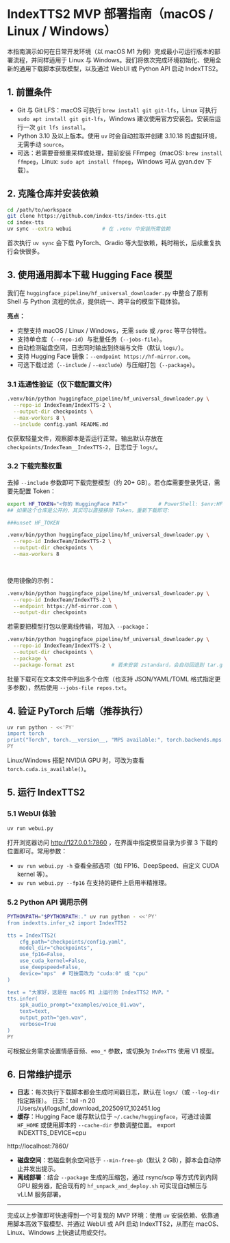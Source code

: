 # IndexTTS2 MVP 部署指南（macOS / Linux / Windows）

本指南演示如何在日常开发环境（以 macOS M1 为例）完成最小可运行版本的部署流程，并同样适用于 Linux 与 Windows。我们将依次完成环境初始化、使用全新的通用下载脚本获取模型，以及通过 WebUI 或 Python API 启动 IndexTTS2。

## 1. 前置条件

- Git 与 Git LFS：macOS 可执行 `brew install git git-lfs`，Linux 可执行 `sudo apt install git git-lfs`，Windows 建议使用官方安装包。安装后运行一次 `git lfs install`。
- Python 3.10 及以上版本。使用 `uv` 时会自动拉取并创建 3.10.18 的虚拟环境，无需手动 `source`。
- 可选：若需要音频重采样或处理，提前安装 FFmpeg（macOS: `brew install ffmpeg`，Linux: `sudo apt install ffmpeg`，Windows 可从 gyan.dev 下载）。

## 2. 克隆仓库并安装依赖

```bash
cd /path/to/workspace
git clone https://github.com/index-tts/index-tts.git
cd index-tts
uv sync --extra webui          # 在 .venv 中安装所需依赖
```

首次执行 `uv sync` 会下载 PyTorch、Gradio 等大型依赖，耗时稍长，后续重复执行会快很多。

## 3. 使用通用脚本下载 Hugging Face 模型

我们在 `huggingface_pipeline/hf_universal_downloader.py` 中整合了原有 Shell 与 Python 流程的优点，提供统一、跨平台的模型下载体验。

**亮点：**
- 完整支持 macOS / Linux / Windows，无需 `sudo` 或 `/proc` 等平台特性。
- 支持单仓库（`--repo-id`）与批量任务（`--jobs-file`）。
- 自动检测磁盘空间，日志同时输出到终端与文件（默认 `logs/`）。
- 支持 Hugging Face 镜像：`--endpoint https://hf-mirror.com`。
- 可选下载过滤（`--include` / `--exclude`）与压缩打包（`--package`）。

### 3.1 连通性验证（仅下载配置文件）

```bash
.venv/bin/python huggingface_pipeline/hf_universal_downloader.py \
  --repo-id IndexTeam/IndexTTS-2 \
  --output-dir checkpoints \
  --max-workers 8 \
  --include config.yaml README.md
```

仅获取轻量文件，观察脚本是否运行正常。输出默认存放在 `checkpoints/IndexTeam__IndexTTS-2`，日志位于 `logs/`。

### 3.2 下载完整权重

去掉 `--include` 参数即可下载完整模型（约 20+ GB）。若仓库需要登录凭证，需要先配置 Token：

```bash
export HF_TOKEN="<你的 HuggingFace PAT>"          # PowerShell: $env:HF_TOKEN="..."
## 如果这个仓库是公开的，其实可以直接移除 Token，重新下载即可:

###unset HF_TOKEN

.venv/bin/python huggingface_pipeline/hf_universal_downloader.py \
  --repo-id IndexTeam/IndexTTS-2 \
  --output-dir checkpoints \
  --max-workers 8

  
```

使用镜像的示例：

```bash
.venv/bin/python huggingface_pipeline/hf_universal_downloader.py \
  --repo-id IndexTeam/IndexTTS-2 \
  --endpoint https://hf-mirror.com \
  --output-dir checkpoints
```

若需要把模型打包以便离线传输，可加入 `--package`：

```bash
.venv/bin/python huggingface_pipeline/hf_universal_downloader.py \
  --repo-id IndexTeam/IndexTTS-2 \
  --output-dir checkpoints \
  --package \
  --package-format zst            # 若未安装 zstandard，会自动回退到 tar.gz
```

批量下载可在文本文件中列出多个仓库（也支持 JSON/YAML/TOML 格式指定更多参数），然后使用 `--jobs-file repos.txt`。

## 4. 验证 PyTorch 后端（推荐执行）

```bash
uv run python - <<'PY'
import torch
print("Torch", torch.__version__, "MPS available:", torch.backends.mps.is_available())
PY
```

Linux/Windows 搭配 NVIDIA GPU 时，可改为查看 `torch.cuda.is_available()`。

## 5. 运行 IndexTTS2

### 5.1 WebUI 体验

```bash
uv run webui.py
```

打开浏览器访问 http://127.0.0.1:7860 ，在界面中指定模型目录为步骤 3 下载的位置即可。常用参数：
- `uv run webui.py -h` 查看全部选项（如 FP16、DeepSpeed、自定义 CUDA kernel 等）。
- `uv run webui.py --fp16` 在支持的硬件上启用半精推理。

### 5.2 Python API 调用示例

```bash
PYTHONPATH="$PYTHONPATH:." uv run python - <<'PY'
from indextts.infer_v2 import IndexTTS2

tts = IndexTTS2(
    cfg_path="checkpoints/config.yaml",
    model_dir="checkpoints",
    use_fp16=False,
    use_cuda_kernel=False,
    use_deepspeed=False,
    device="mps"  # 可按需改为 "cuda:0" 或 "cpu"
)

text = "大家好，这是在 macOS M1 上运行的 IndexTTS2 MVP。"
tts.infer(
    spk_audio_prompt="examples/voice_01.wav",
    text=text,
    output_path="gen.wav",
    verbose=True
)
PY
```

可根据业务需求设置情感音频、`emo_*` 参数，或切换为 `IndexTTS` 使用 V1 模型。

## 6. 日常维护提示

- **日志**：每次执行下载脚本都会生成时间戳日志，默认在 `logs/`（或 `--log-dir` 指定路径）。
日志：tail -n 20 /Users/xyl/logs/hf_download_20250917_102451.log
- **缓存**：Hugging Face 缓存默认位于 `~/.cache/huggingface`，可通过设置 `HF_HOME` 或使用脚本的 `--cache-dir` 参数调整位置。
export INDEXTTS_DEVICE=cpu

http://localhost:7860/

- **磁盘空间**：若磁盘剩余空间低于 `--min-free-gb`（默认 2 GB），脚本会自动停止并发出提示。
- **离线部署**：结合 `--package` 生成的压缩包，通过 rsync/scp 等方式传到内网 GPU 服务器，配合现有的 `hf_unpack_and_deploy.sh` 可实现自动解压与 vLLM 服务部署。

---

完成以上步骤即可快速得到一个可复现的 MVP 环境：使用 `uv` 安装依赖、依靠通用脚本高效下载模型、并通过 WebUI 或 API 启动 IndexTTS2，从而在 macOS、Linux、Windows 上快速试用或交付。
